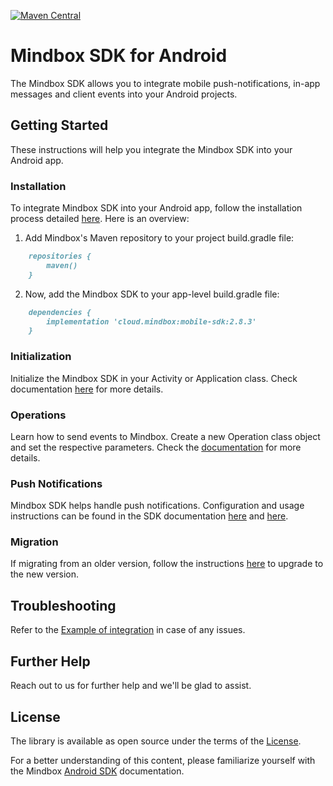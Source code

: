 [![Maven Central](https://maven-badges.herokuapp.com/maven-central/cloud.mindbox/mobile-sdk/badge.svg)](https://central.sonatype.com/artifact/cloud.mindbox/mobile-sdk)

# Mindbox SDK for Android

The Mindbox SDK allows you to integrate mobile push-notifications, in-app messages and client events into your Android projects.

## Getting Started

These instructions will help you integrate the Mindbox SDK into your Android app.

### Installation

To integrate Mindbox SDK into your Android app, follow the installation process detailed [here](https://developers.mindbox.ru/docs/androidhuawei-native-sdk). Here is an overview:

1. Add Mindbox's Maven repository to your project build.gradle file:
```markdown
    repositories {
        maven()
    }
```
2. Now, add the Mindbox SDK to your app-level build.gradle file:
```markdown
    dependencies {
        implementation 'cloud.mindbox:mobile-sdk:2.8.3'
    }
```

### Initialization

Initialize the Mindbox SDK in your Activity or Application class. Check documentation [here](https://developers.mindbox.ru/docs/android-sdk-initialization) for more details.


### Operations

Learn how to send events to Mindbox. Create a new Operation class object and set the respective parameters. Check the [documentation](https://developers.mindbox.ru/docs/android-integration-of-actions) for more details.

### Push Notifications

Mindbox SDK helps handle push notifications. Configuration and usage instructions can be found in the SDK documentation [here](https://developers.mindbox.ru/docs/huawei-send-push-notifications) and [here](https://developers.mindbox.ru/docs/firebase-send-push-notifications).

### Migration

If migrating from an older version, follow the instructions [here](https://developers.mindbox.ru/docs/v1-v2-android-sdk) to upgrade to the new version.

## Troubleshooting

Refer to the [Example of integration](https://github.com/mindbox-cloud/android-sdk/tree/develop/example) in case of any issues.

## Further Help

Reach out to us for further help and we'll be glad to assist.

## License

The library is available as open source under the terms of the [License](https://github.com/mindbox-cloud/android-sdk/blob/develop/LICENSE.md).

For a better understanding of this content, please familiarize yourself with the Mindbox [Android SDK](https://developers.mindbox.ru/docs/androidhuawei-native-sdk) documentation.
